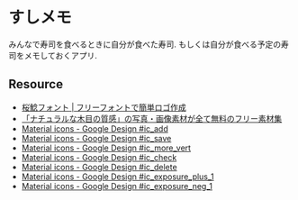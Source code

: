 すしメモ
=======

みんなで寿司を食べるときに自分が食べた寿司.
もしくは自分が食べる予定の寿司をメモしておくアプリ.

Resource
--------
- [桜鯰フォント | フリーフォントで簡単ロゴ作成](http://lightbox.on.coocan.jp/help/freefont-20150304-33.html)
- [「ナチュラルな木目の質感」の写真・画像素材が全て無料のフリー素材集](http://www.beiz.jp/web/download/wood-texture/00005.html)
- [Material icons - Google Design #ic_add](https://www.google.com/design/icons/index.html#ic_add)
- [Material icons - Google Design #ic_save](https://www.google.com/design/icons/#ic_save)
- [Material icons - Google Design #ic_more_vert](https://www.google.com/design/icons/#ic_more_vert)
- [Material icons - Google Design #ic_check](https://www.google.com/design/icons/#ic_check)
- [Material icons - Google Design #ic_delete](https://www.google.com/design/icons/#ic_delete)
- [Material icons - Google Design #ic_exposure_plus_1](https://www.google.com/design/icons/#ic_exposure_plus_1)
- [Material icons - Google Design #ic_exposure_neg_1](https://www.google.com/design/icons/#ic_exposure_neg_1)
